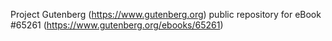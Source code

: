 Project Gutenberg (https://www.gutenberg.org) public repository for eBook #65261 (https://www.gutenberg.org/ebooks/65261)
